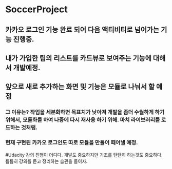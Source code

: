 # SoccerProject
## 카카오 로그인 기능 완료 되어 다음 액티비티로 넘어가는 기능 진행중.
## 내가 가입한 팀의 리스트를 카드뷰로 보여주는 기능에 대해서 개발예정.
## 앞으로 새로 추가하는 화면 및 기능은 모듈로 나눠서 할 예정
### 그 이유는? 작업을 세분화하면 목표치가 낮아져 개발을 좀더 수월하게 하기 위해서, 모듈화를 하여 나중에 다시 재사용 하기 위해. 마치 라이브러리를 로드하는 것처럼.
### 현재 구현된 카카오 로그인도 따로 모듈을 만들어 떼어낼 예정.

#Udacity 강의 진행이 더디다. 개발도 중요하지만 기초를 탄탄히 하는것도 중요하다. 틈틈히 강의를 듣고 정리하는 습관을 들이자.
